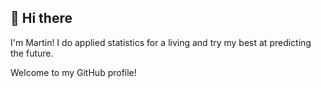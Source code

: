 ## 👋 Hi there

I'm Martin! I do applied statistics for a living and try my best at predicting the future. 

Welcome to my GitHub profile!
